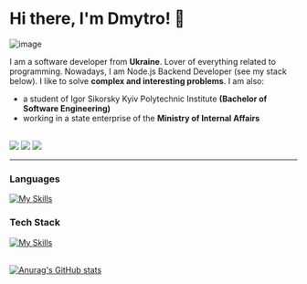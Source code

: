 # Hi there, I'm Dmytro! 👋
![image](https://media.giphy.com/media/3oKIPnAiaMCws8nOsE/giphy.gif?cid=790b7611oscq0hhevd85c4z776u3f4oj6ieouwzup368yer0&ep=v1_gifs_search&rid=giphy.gif&ct=g)

I am a software developer from **Ukraine**. Lover of everything related to programming. Nowadays, I am Node.js Backend Developer (see my stack below). I like to solve **complex and interesting problems**. I am also:
- a student of Igor Sikorsky Kyiv Polytechnic Institute **(Bachelor of Software Engineering)**
- working in a state enterprise of the **Ministry of Internal Affairs**
<br></br>
<div>
  <a href="mailto:dmytro.lesko@gmail.com" target="_blank" ><img src="https://img.shields.io/badge/Gmail-D14836?style=for-the-badge&logo=gmail&logoColor=white" /></a>
  <a href="https://t.me/dmutre" target="_blank"><img src="https://img.shields.io/badge/Telegram-2CA5E0?style=for-the-badge&logo=telegram&logoColor=white" /></a>
  <a href="https://www.linkedin.com/in/lesko-dmytro" target="_blank"><img src="https://img.shields.io/badge/LinkedIn-0077B5?style=for-the-badge&logo=linkedin&logoColor=white" /></a>
</div>

<hr></hr>

### Languages
[![My Skills](https://skillicons.dev/icons?i=js,ts,go,java)](https://skillicons.dev)
<br>

### Tech Stack
[![My Skills](https://skillicons.dev/icons?i=nestjs,nodejs,express,jest,docker,mongodb,postgres,mysql,redis,rabbitmq,sequelize,prisma,linux,azure,git,kubernetes,docker)](https://skillicons.dev)
<br>
<br>

[![Anurag's GitHub stats](https://github-readme-stats.vercel.app/api?username=dmutre&theme=dark)](https://github.com/anuraghazra/github-readme-stats)
